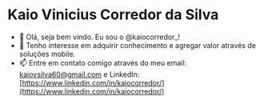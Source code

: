 # Kaio Vinicius Corredor da Silva

- 👋 Olá, seja bem vindo. Eu sou o @kaiocorredor_!
- 👀 Tenho interesse em adquirir conhecimento e agregar valor através de soluções mobile.
- 📫 Entre em contato comigo através do meu email: [kaiovsilva60@gmail.com](mailto:kaiovsilva60@gmail.com) e LinkedIn: [https://www.linkedin.com/in/kaiocorredor/](https://www.linkedin.com/in/kaiocorredor/)
